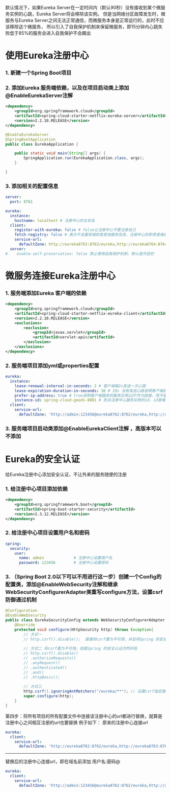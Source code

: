 
默认情况下，如果Eureka Server在一定时间内（默认90秒）没有接收到某个微服务实例的心跳，Eureka Server将会移除该实例。
但是当网络分区故障发生时，微服务与Eureka Server之间无法正常通信，而微服务本身是正常运行的，此时不应该移除这个微服务，
所以引入了自我保护机制来保留微服务，即15分钟内心跳失败低于85%的服务会进入自我保护不会踢出

# 使用Eureka注册中心

### 1. 新建一个Spring Boot项目

### 2. 添加Eureka 服务端依赖，以及在项目启动类上添加@EnableEurekaServer注解
~~~xml
<dependency>
    <groupId>org.springframework.cloud</groupId>
    <artifactId>spring-cloud-starter-netflix-eureka-server</artifactId>
    <version>2.2.10.RELEASE</version>
</dependency>
~~~
~~~java
@EnableEurekaServer
@SpringBootApplication
public class EurekaApplication {

    public static void main(String[] args) {
        SpringApplication.run(EurekaApplication.class, args);
    }

}
~~~

### 3. 添加相关的配置信息
~~~yml
server:
  port: 8761

eureka:
  instance:
    hostname: localhost # 注册中心的主机名
  client:
    register-with-eureka: false # false让注册中心不要注册自己
    fetch-registry: false # 表示不去服务端检索其他服务信息，注册中心的职责是维护服务实例
    service-url:
      defaultZone: http://eureka8763:8763/eureka,http://eureka8764:8764/eureka # 指定注册中心的地址
  server:
#    enable-self-preservation: false 禁止使用自我保护机制，默认是开启的
~~~

# 微服务连接Eureka注册中心

### 1. 服务端添加Eureka 客户端的依赖
~~~xml
<dependency>
    <groupId>org.springframework.cloud</groupId>
    <artifactId>spring-cloud-starter-netflix-eureka-client</artifactId>
    <version>2.2.10.RELEASE</version>
    <exclusions>
        <exclusion>
            <groupId>javax.servlet</groupId>
            <artifactId>servlet-api</artifactId>
        </exclusion>
    </exclusions>
</dependency>
~~~

### 2. 服务端项目添加yml或properties配置
~~~yaml
eureka:
  instance:
    lease-renewal-interval-in-seconds: 2 # 客户端每2s发送一次心跳
    lease-expiration-duration-in-seconds: 10 # 10s 没有发送心跳说明客户端故障，服务会被踢出去
    prefer-ip-address: true # true说明客户端服务的服务实例以IP作为链接，而不是域名
    instance-id: spring-cloud-goods-8081 # 告诉注册中心服务实例的id，id是唯一的
  client:
    service-url:
      defaultZone: 'http://admin:123456@eureka8762:8762/eureka,http://admin:123456@eureka8763:8763/eureka,http://admin:123456@eureka8764:8764/eureka' # 注册中心服务的连接地址
~~~

### 3. 服务端项目启动类添加@EnableEurekaClient注解 ，高版本可以不添加

 
# Eureka的安全认证
给Eureka注册中心添加安全认证，不让外来的服务随便的注册

### 1. 给注册中心项目添加依赖
~~~xml
<dependency>
    <groupId>org.springframework.boot</groupId>
    <artifactId>spring-boot-starter-security</artifactId>
    <version>2.3.12.RELEASE</version>
</dependency>
~~~

### 2. 给注册中心项目设置用户名和密码
~~~yml
spring:
  security:
    user:
      name: admin             # 注册中心设置用户名
      password: 123456        # 注册中心设置密码
~~~

### 3. （Spring Boot 2.0以下可以不用进行这一步）创建一个Config的配置类，添加@EnableWebSecurity注解和继承WebSecurityConfigurerAdapter类重写configure方法，设置csrf防御通过机制
~~~java
@Configuration
@EnableWebSecurity
public class EurekaSecurityConfig extends WebSecurityConfigurerAdapter {
    @Override
    protected void configure(HttpSecurity http) throws Exception{
        // 方式一
        // http.csrf().disable();  直接将csrf置为不可用，并且将Spring 的安全认证也关闭了，即所有请求都可以访问
        
        // 方式二 将csrf置为不可用，但是Spring 的安全认证仍然开启
        // http.csrf().disable()
        // .authorizeRequests()
        // .anyRequest()
        // .authenticated()
        // .and()
        // .httpBasic();
        
        // 方式三
        http.csrf().ignoringAntMatchers("/eureka/**"); // 设置csrf指定路径不检查token直接放行，但是Spring 的安全认证仍然开启
        super.configure(http);
    }
}
~~~
第四步：将所有项目的所有配置文件中连接该注册中心的url都进行替换，就算是注册中心之间相互注册的url也要替换
例子如下：
原来的注册中心连接url
~~~yml
eureka:
  client:
    service-url:
      defaultZone: 'http://eureka8762:8762/eureka,http://eureka8763:8763/eureka,http://eureka8764:8764/eureka'
~~~
---

替换后的注册中心连接url，即在域名前添加   用户名:密码@
~~~yml
eureka:
  client:
    service-url:
      defaultZone: 'http://admin:123456@eureka8762:8762/eureka,http://admin:123456@eureka8763:8763/eureka,http://admin:123456@eureka8764:8764/eureka'
~~~
 

 

 

 

 

 

 

 

 

 

 

 

 

 

 

 

 

 

 